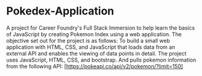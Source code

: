 # Pokedex-Application
A project for Career Foundry's Full Stack Immersion to help learn the basics of JavaScript by creating Pokemon Index using a web application.
The objective set out for the project is as follows: To build a small web application with HTML, CSS, and JavaScript that loads
data from an external API and enables the viewing of data points in detail.
The project uses JavaScript, HTML, CSS, and bootstrap. And pulls pokemon information from the following API: [https://pokeapi.co/api/v2/pokemon/?limit=150]
